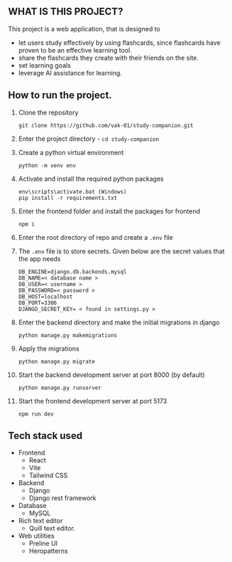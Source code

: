 ## WHAT IS THIS PROJECT?
This project is a web application, that is designed to 
- let users study effectively by using flashcards, since flashcards have proven to be an effective learning tool.
- share the flashcards they create with their friends on the site.
- set learning goals
- leverage AI assistance for learning.

## How to run the project.
1. Clone the repository 
   ```
   git clone https://github.com/vak-01/study-companion.git
   ```

2. Enter the project directory - `cd study-companion`

3. Create a python virtual environment
   ```
   python -m venv env
   ```

4. Activate and install the required python packages
   ```
   env\scripts\activate.bat (Windows)
   pip install -r requirements.txt
   ```

5. Enter the frontend folder and install the packages for frontend
   ```
   npm i
   ```

6. Enter the root directory of repo and create a `.env` file

7. The `.env` file is to store secrets. Given below are the secret values that the app needs

   ```
   DB_ENGINE=django.db.backends.mysql
   DB_NAME=< database name >
   DB_USER=< username >
   DB_PASSWORD=< password >
   DB_HOST=localhost
   DB_PORT=3306
   DJANGO_SECRET_KEY= < found in settings.py >
   ```

8. Enter the backend directory and make the initial migrations in django

   ```
   python manage.py makemigrations
   ```

9. Apply the migrations
    ```
    python manage.py migrate
    ```

10. Start the backend development server at port 8000 (by default)
    ```
    python manage.py runserver
    ```

11. Start the frontend development server at port 5173
    ```
    npm run dev
    ```
    
   ## Tech stack used

  - Frontend
      - React
      - Vite
      - Tailwind CSS
  - Backend
      - Django
      - Django rest framework
  - Database
      - MySQL
  - Rich text editor
      - Quill text editor.
  - Web utilities
      - Preline UI
      - Heropatterns
        
